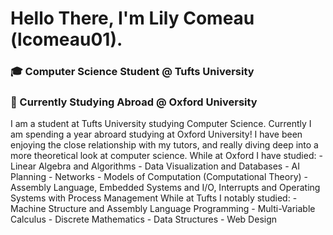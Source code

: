 # Hello There, I'm Lily Comeau (lcomeau01). 
### 🎓 Computer Science Student @ Tufts University
### 📍 Currently Studying Abroad @ Oxford University


I am a student at Tufts University studying Computer Science. 
Currently I am spending a year abroard studying at Oxford University! I have been enjoying the close relationship with my tutors, and really diving deep into a more 
theoretical look at computer science. 
While at Oxford I have studied: 
                                - Linear Algebra and Algorithms
                                - Data Visualization and Databases
                                - AI Planning 
                                - Networks
                                - Models of Computation (Computational Theory) 
                                - Assembly Language, Embedded Systems and I/O, Interrupts and Operating Systems with Process Management
While at Tufts I notably studied: 
                                - Machine Structure and Assembly Language Programming
                                - Multi-Variable Calculus 
                                - Discrete Mathematics 
                                - Data Structures 
                                - Web Design 
